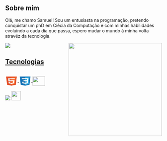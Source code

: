 ## Sobre mim

<div>
  <p>Olá, me chamo Samuel! Sou um entusiasta na programação, pretendo conquistar um phD em Ciêcia da Computação e com minhas habilidades evoluindo a cada dia que passa, espero mudar o mundo à minha volta atravéz da tecnologia.</p>
  <img src="https://camo.githubusercontent.com/4c8d92806e3c2322a2c390ffa0019c1d6f78a4d82108aa6946863ae362a763c8/68747470733a2f2f69322e77702e636f6d2f616c6c68746163636573732e696e666f2f77702d636f6e74656e742f75706c6f6164732f323031382f30332f70726f6772616d6d696e672e6769663f6669743d313238312532433731362673736c3d31" width="300px" height="300px" align="right">
</div>

<div align="left">
  <a href="https://github.com/samuelalmeidas">
  <img height="150em" src="https://github-readme-stats.vercel.app/api/top-langs/?username=samuelalmeidas&layout=compact&langs_count=7&theme=white"/>
</div>

## Tecnologias
<div style="display: inline_block"><br>
  <img align="center" alt="Samuel-HTML" height="30" width="40" src="https://raw.githubusercontent.com/devicons/devicon/master/icons/html5/html5-original.svg">
  <img align="center" alt="Samuel-CSS" height="30" width="40" src="https://raw.githubusercontent.com/devicons/devicon/master/icons/css3/css3-original.svg">
  <img  align="center" height="30" width="40" src="https://devicons.railway.app/i/git.svg">
</div>
 
<div><br/>
  <a href = "mailto:samuelmk33@gmail.com"><img src="https://img.shields.io/badge/Gmail-D14836?" width="50px" target="_blank"></a>
  <a href="https://www.linkedin.com/in/samuel-almeida-483726202" target="_blank"><img src="https://i.stack.imgur.com/gVE0j.png" width="30px" height="30px" target="_blank"></a> 
</div>
  
